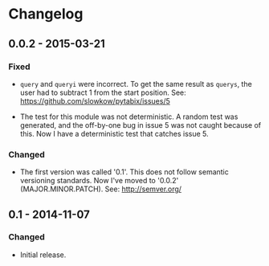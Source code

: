 # Changelog

## 0.0.2 - 2015-03-21

### Fixed

-   `query` and `queryi` were incorrect. To get the same result as `querys`,
    the user had to subtract 1 from the start position. See:
    https://github.com/slowkow/pytabix/issues/5

-   The test for this module was not deterministic. A random test was
    generated, and the off-by-one bug in issue 5 was not caught because of
    this. Now I have a deterministic test that catches issue 5.

### Changed

-   The first version was called '0.1'. This does not follow semantic
    versioning standards. Now I've moved to '0.0.2' (MAJOR.MINOR.PATCH).
    See: http://semver.org/

## 0.1 - 2014-11-07

### Changed

-   Initial release.


